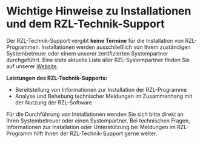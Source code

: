 # Wichtige Hinweise zu Installationen und dem RZL-Technik-Support

Der RZL-Technik-Support vergibt **keine Termine** für die Installation von RZL-Programmen. Installationen werden ausschließlich von Ihrem zuständigen Systembetreuer oder einem unserer zertifizierten Systempartner durchgeführt. Eine stets aktuelle Liste aller RZL-Systempartner finden Sie auf unserer [Website](https://rzlsoftware.at/partner/partner).

**Leistungen des RZL-Technik-Supports:**
- Bereitstellung von Informationen zur Installation der RZL-Programme
- Analyse und Behebung technischer Meldungen im Zusammenhang mit der Nutzung der RZL-Software

Für die Durchführung von Installationen wenden Sie sich bitte direkt an Ihren Systembetreuer oder einen Systempartner. Bei technischen Fragen, Informationen zur Installation oder Unterstützung bei Meldungen im RZL-Programm hilft Ihnen der RZL-Technik-Support gerne weiter.